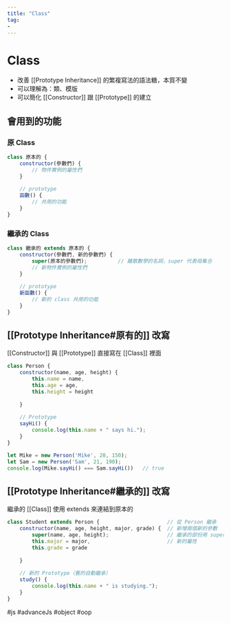 ```yaml
---
title: "Class"
tag: 
- 
---
```

# Class

- 改善 [[Prototype Inheritance]] 的繁複寫法的語法糖，本質不變
- 可以理解為：類、模版
- 可以簡化 [[Constructor]] 跟 [[Prototype]] 的建立

## 會用到的功能
### 原 Class
```js
class 原本的 {
	constructor(參數們) {
		// 物件實例的屬性們
	}
	
	// prototype
	函數() {
		// 共用的功能
	}
}
```
### 繼承的 Class
```js
class 繼承的 extends 原本的 {
	constructor(參數們, 新的參數們) {
		super(原本的參數們);			// 離散數學的名詞，super 代表母集合
		// 新物件實例的屬性們
	}
	
	// prototype
	新函數() {
		// 新的 class 共用的功能
	}
}
```
## [[Prototype Inheritance#原有的]] 改寫
[[Constructor]] 與 [[Prototype]] 直接寫在 [[Class]] 裡面
```js
class Person {
	constructor(name, age, height) {
		this.name = name,
		this.age = age,
		this.height = height
	
	}
	
	// Prototype
	sayHi() {
		console.log(this.name + " says hi.");
	}
}

let Mike = new Person('Mike', 20, 150);
let Sam = new Person('Sam', 21, 190);
console.log(Mike.sayHi() === Sam.sayHi())	// true
```

## [[Prototype Inheritance#繼承的]] 改寫
繼承的 [[Class]] 使用 extends 來連結到原本的
```js
class Student extends Person {						// 從 Person 繼承
	constructor(name, age, height, major, grade) {	// 新增兩個新的參數
		super(name, age, height);					// 繼承的部份用 super
		this.major = major,							// 新的屬性
		this.grade = grade
	
	}
	
	// 新的 Prototype（舊的自動繼承）
	study() {
		console.log(this.name + " is studying.");
	}
}
```

#js #advanceJs #object #oop